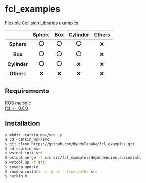 # fcl_examples
[Flexible Collision Libraries](https://github.com/flexible-collision-library/fcl) examples.

|  |Sphere|Box|Cylinder|Others|
|:---:|:---:|:---:|:---:|:---:|
|**Sphere**| :o: | :o: | :o: | :x: |
|**Box**| :o: | :o: | :o: | :x: |
|**Cylinder**| :o: | :o: | :x: | :x: |
|**Others**| :x: | :x: | :x: | :x: |

## Requirements
[ROS melodic](https://ros.org)  
[fcl >= 0.6.0](https://github.com/flexible-collision-library/fcl)

## Installation
```bash
$ mkdir <catkin_ws>/src -p
$ cd <catkin_ws>/src
$ git clone https://github.com/RyodoTanaka/fcl_examples.git
$ cd <catkin_ws>
$ wstool init src
$ wstool merge -t src src/fcl_examples/dependencies.rosinstall
$ wstool up -t src
$ rosdep update
$ rosdep install -i -y -r --from-paths src
$ catkin b
```
